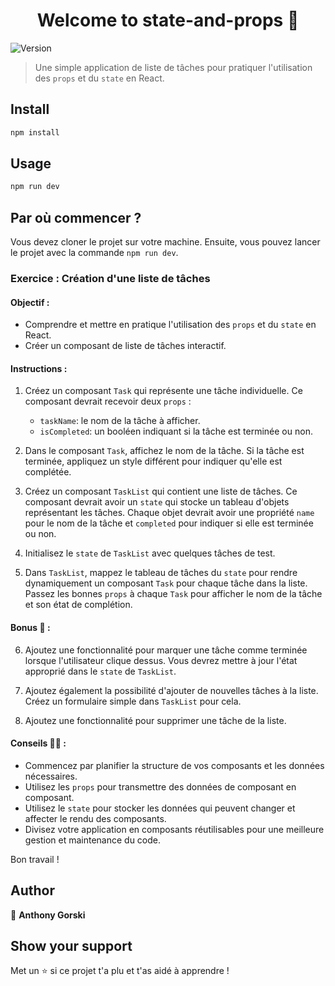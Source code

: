 <h1 align="center">Welcome to state-and-props 👋</h1>
<p>
  <img alt="Version" src="https://img.shields.io/badge/version-1.0.0-blue.svg?cacheSeconds=2592000" />
</p>

> Une simple application de liste de tâches pour pratiquer l'utilisation des `props` et du `state` en React.

## Install

```sh
npm install
```

## Usage

```sh
npm run dev
```

## Par où commencer ?

Vous devez cloner le projet sur votre machine. Ensuite, vous pouvez lancer le projet avec la commande `npm run dev`.

### Exercice : Création d'une liste de tâches

#### Objectif :

-   Comprendre et mettre en pratique l'utilisation des `props` et du `state` en React.
-   Créer un composant de liste de tâches interactif.

#### Instructions :

1. Créez un composant `Task` qui représente une tâche individuelle. Ce composant devrait recevoir deux `props` :

    - `taskName`: le nom de la tâche à afficher.
    - `isCompleted`: un booléen indiquant si la tâche est terminée ou non.

2. Dans le composant `Task`, affichez le nom de la tâche. Si la tâche est terminée, appliquez un style différent pour indiquer qu'elle est complétée.

3. Créez un composant `TaskList` qui contient une liste de tâches. Ce composant devrait avoir un `state` qui stocke un tableau d'objets représentant les tâches. Chaque objet devrait avoir une propriété `name` pour le nom de la tâche et `completed` pour indiquer si elle est terminée ou non.

4. Initialisez le `state` de `TaskList` avec quelques tâches de test.

5. Dans `TaskList`, mappez le tableau de tâches du `state` pour rendre dynamiquement un composant `Task` pour chaque tâche dans la liste. Passez les bonnes `props` à chaque `Task` pour afficher le nom de la tâche et son état de complétion.

#### Bonus 🎁 :

6. Ajoutez une fonctionnalité pour marquer une tâche comme terminée lorsque l'utilisateur clique dessus. Vous devrez mettre à jour l'état approprié dans le `state` de `TaskList`.

7. Ajoutez également la possibilité d'ajouter de nouvelles tâches à la liste. Créez un formulaire simple dans `TaskList` pour cela.

8. Ajoutez une fonctionnalité pour supprimer une tâche de la liste.

#### Conseils 🧑‍🏫 :

-   Commencez par planifier la structure de vos composants et les données nécessaires.
-   Utilisez les `props` pour transmettre des données de composant en composant.
-   Utilisez le `state` pour stocker les données qui peuvent changer et affecter le rendu des composants.
-   Divisez votre application en composants réutilisables pour une meilleure gestion et maintenance du code.

Bon travail !

## Author

👤 **Anthony Gorski**

## Show your support

Met un ⭐️ si ce projet t'a plu et t'as aidé à apprendre !
